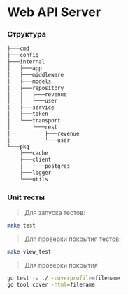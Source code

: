 # Web API Server

### Структура
```bash
├───cmd
├───config
├───internal
│   ├───app
│   ├───middleware
│   ├───models
│   ├───repository
│   │   ├───revenue
│   │   └───user
│   ├───service
│   ├───token
│   └───transport
│       └───rest
│           ├───revenue
│           └───user
└───pkg
    ├───cache
    ├───client
    │   └───postgres
    ├───logger
    └───utils
```

### Unit тесты
>   Для запуска тестов:

```bash
make test
```

>   Для проверки покрытия тестов:

```bash
make view_test
```

>   Для проверки покрытия
```bash
go test -v ./ -coverprofile=filename
go tool cover -html=filename
```